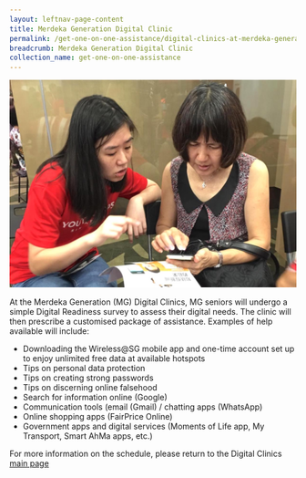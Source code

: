 ```yaml
---
layout: leftnav-page-content
title: Merdeka Generation Digital Clinic
permalink: /get-one-on-one-assistance/digital-clinics-at-merdeka-generation-roadshow/
breadcrumb: Merdeka Generation Digital Clinic
collection_name: get-one-on-one-assistance
---
```


![image](/images/get-one-on-one-assistance/merdeka-clinics1.jpeg)

At the Merdeka Generation (MG) Digital Clinics, MG seniors will undergo a simple Digital Readiness survey to assess their digital needs. The clinic will then prescribe a customised package of assistance. Examples of help available will include:<br>

* Downloading the Wireless@SG mobile app and one-time account set up to enjoy unlimited free data at available hotspots<br>
* Tips on personal data protection<br>
* Tips on creating strong passwords<br>
* Tips on discerning online falsehood<br>
* Search for information online (Google)<br>
* Communication tools (email (Gmail) / chatting apps (WhatsApp)<br>
* Online shopping apps (FairPrice Online)<br>
* Government apps and digital services (Moments of Life app, My Transport, Smart AhMa apps, etc.)<br>

For more information on the schedule, please return to the Digital Clinics [main page](/get-one-on-one-assistance/digital-clinics/)


